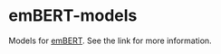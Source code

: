 # emBERT-models

Models for [emBERT](https://github.com/DavidNemeskey/emBERT). See the link for
more information.
